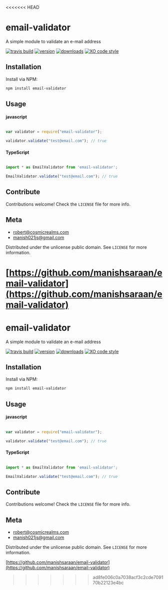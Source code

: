 <<<<<<< HEAD
# email-validator
A simple module to validate an e-mail address

[![travis build](https://img.shields.io/travis/manishsaraan/email-validator.svg?style=flat-square)](https://travis-ci.org/manishsaraan/email-validator)
[![version](https://img.shields.io/npm/v/email-validator.svg?style=flat-square)]((http://npm.im/email-validator))
[![downloads](https://img.shields.io/npm/dm/email-validator.svg?style=flat-square)](https://npm-stat.com/charts.html?package=email-validators&from=2015-08-01)
[![XO code style](https://img.shields.io/badge/code_style-XO-5ed9c7.svg?style=flat-square)](https://github.com/xojs/xo)

## Installation
Install via NPM:

```bash
npm install email-validator

```

## Usage

#### javascript

```javascript

var validator = require("email-validator");

validator.validate("test@email.com"); // true

```

#### TypeScript

```typescript

import * as EmailValidator from 'email-validator';

EmailValidator.validate("test@email.com"); // true


```

## Contribute

Contributions welcome! Check the ``LICENSE`` file for more info.

## Meta

* robert@cosmicrealms.com
* manish021js@gmail.com

Distributed under the unlicense public domain. See ``LICENSE`` for more information.

[https://github.com/manishsaraan/email-validator](https://github.com/manishsaraan/email-validator)
=======
# email-validator
A simple module to validate an e-mail address

[![travis build](https://img.shields.io/travis/manishsaraan/email-validator.svg?style=flat-square)](https://travis-ci.org/manishsaraan/email-validator)
[![version](https://img.shields.io/npm/v/email-validator.svg?style=flat-square)]((http://npm.im/email-validator))
[![downloads](https://img.shields.io/npm/dm/email-validator.svg?style=flat-square)](https://npm-stat.com/charts.html?package=email-validators&from=2015-08-01)
[![XO code style](https://img.shields.io/badge/code_style-XO-5ed9c7.svg?style=flat-square)](https://github.com/xojs/xo)

## Installation
Install via NPM:

```bash
npm install email-validator

```

## Usage

#### javascript

```javascript

var validator = require("email-validator");

validator.validate("test@email.com"); // true

```

#### TypeScript

```typescript

import * as EmailValidator from 'email-validator';

EmailValidator.validate("test@email.com"); // true


```

## Contribute

Contributions welcome! Check the ``LICENSE`` file for more info.

## Meta

* robert@cosmicrealms.com
* manish021js@gmail.com

Distributed under the unlicense public domain. See ``LICENSE`` for more information.

[https://github.com/manishsaraan/email-validator](https://github.com/manishsaraan/email-validator)
>>>>>>> ad8fe006c0a7038acf3c2cde709170b22123e4bc
